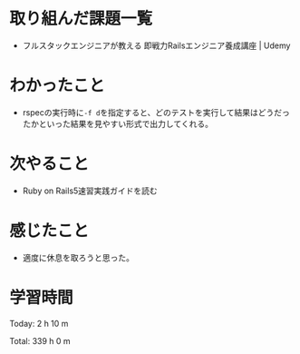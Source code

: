 # 取り組んだ課題一覧
- フルスタックエンジニアが教える 即戦力Railsエンジニア養成講座 | Udemy

# わかったこと
- rspecの実行時に`-f d`を指定すると、どのテストを実行して結果はどうだったかといった結果を見やすい形式で出力してくれる。

# 次やること
- Ruby on Rails5速習実践ガイドを読む

# 感じたこと
- 適度に休息を取ろうと思った。

# 学習時間
Today: 2 h 10 m

Total: 339 h 0 m
